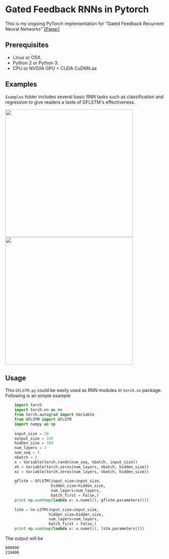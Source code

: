 # Gated Feedback RNNs in Pytorch
This is my ongoing PyTorch implementation for "Gated Feedback Recurrent Neural Networks" [[Paper]](https://arxiv.org/abs/1502.02367v4)

## Prerequisites
- Linux or OSX.
- Python 2 or Python 3.
- CPU or NVIDIA GPU + CUDA CuDNN.aa

## Examples
```Examples``` folder includes several basic RNN tasks such as classification and regression to give readers a taste of GFLSTM's effectiveness.

<img src="/examples/RNN_regressor/RNN.png" width="400"> <img src="/examples/RNN_regressor/GFLSTM.png" width="400">


## Usage
This ```GFLSTM.py``` could be easily used as RNN modules in ```torch.nn``` package.
Following is an simple example
```python
    import torch
    import torch.nn as nn
    from torch.autograd import Variable
    from GFLSTM import GFLSTM
    import numpy as np
  
    input_size = 20
    output_size = 100
    hidden_size = 100
    num_layers = 3
    num_seq = 5
    nbatch = 2
    x = Variable(torch.randn(num_seq, nbatch, input_size))
    xh = Variable(torch.zeros(num_layers, nbatch, hidden_size))
    xc = Variable(torch.zeros(num_layers, nbatch, hidden_size))
    
    gflstm = GFLSTM(input_size=input_size,
                    hidden_size=hidden_size,
                    num_layers=num_layers,
                    batch_first = False,)
    print np.sum(map(lambda x: x.numel(), gflstm.parameters()))
    
    lstm = nn.LSTM(input_size=input_size,
                   hidden_size=hidden_size,
                   num_layers=num_layers,
                   batch_first = False,)
    print np.sum(map(lambda x: x.numel(), lstm.parameters()))
```
The output will be 
```bash
608800
210400
```
